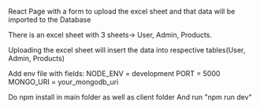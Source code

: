 React Page with a form to upload the excel sheet and that data will be imported to the Database

There is an excel sheet with 3 sheets-> User, Admin, Products.

Uploading the excel sheet will insert the data into respective tables(User, Admin, Products)

Add env file with fields: NODE_ENV = development PORT = 5000 MONGO_URI = your_mongodb_uri

Do npm install in main folder as well as client folder And run "npm run dev"
